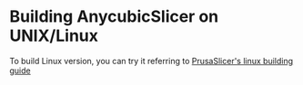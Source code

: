 
# Building AnycubicSlicer on UNIX/Linux

To build Linux version, you can try it referring to [PrusaSlicer's linux building guide](https://github.com/prusa3d/PrusaSlicer/blob/master/doc/How%20to%20build%20-%20Linux%20et%20al.md)